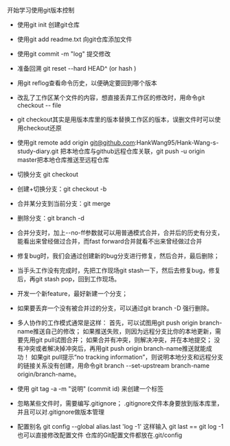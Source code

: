 开始学习使用git版本控制
- 使用git init 创建git仓库
- 使用git add readme.txt 向git仓库添加文件
- 使用git commit -m "log" 提交修改
- 准备回溯 git reset --hard HEAD^ (or hash )
- 用git reflog查看命令历史，以便确定要回到哪个版本

- 改乱了工作区某个文件的内容，想直接丢弃工作区的修改时，用命令git checkout -- file

- git checkout其实是用版本库里的版本替换工作区的版本，误删文件时可以使用checkout还原
- 使用git remote add origin git@github.com:HankWang95/Hank-Wang-s-study-diary.git 把本地仓库与github远程仓库关联，git push -u origin master把本地仓库推送至远程仓库

- 切换分支 git checkout <name>
- 创建+切换分支：git checkout -b <name>
- 合并某分支到当前分支：git merge <name>
- 删除分支：git branch -d <name>

- 合并分支时，加上--no-ff参数就可以用普通模式合并，合并后的历史有分支，能看出来曾经做过合并，而fast forward合并就看不出来曾经做过合并

- 修复bug时，我们会通过创建新的bug分支进行修复，然后合并，最后删除；
- 当手头工作没有完成时，先把工作现场git stash一下，然后去修复bug，修复后，再git stash pop，回到工作现场。

- 开发一个新feature，最好新建一个分支；
- 如果要丢弃一个没有被合并过的分支，可以通过git branch -D <name>强行删除。

- 多人协作的工作模式通常是这样：
首先，可以试图用git push origin branch-name推送自己的修改；
如果推送失败，则因为远程分支比你的本地更新，需要先用git pull试图合并；
如果合并有冲突，则解决冲突，并在本地提交；
没有冲突或者解决掉冲突后，再用git push origin branch-name推送就能成功！
如果git pull提示“no tracking information”，则说明本地分支和远程分支的链接关系没有创建，用命令git branch --set-upstream branch-name origin/branch-name。

- 使用 git tag -a <tagname> -m "说明" (commit id) 来创建一个标签

- 忽略某些文件时，需要编写.gitignore；
.gitignore文件本身要放到版本库里，并且可以对.gitignore做版本管理

- 配置别名 git config --global alias.last 'log -1' 这样输入 git last == git log -1
也可以直接修改配置文件
仓库的Git配置文件都放在.git/config
